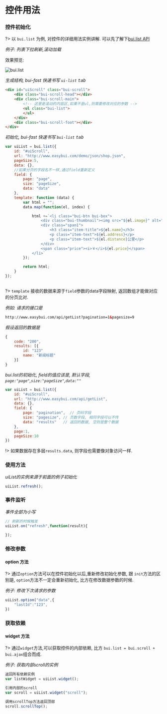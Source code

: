 # 控件用法


### 控件初始化
?> 以 `bui.list` 为例, 对控件的详细用法实例讲解. 可以先了解下[bui.list API](http://www.easybui.com/demo/api/classes/bui.list.html) 

*例子: 列表下拉刷新,滚动加载*

效果预览:

![bui.list](../static/images/controls/bui-list_low.gif)

*生成结构, bui-fast 快速书写 `ui-list` <kbd>tab</kbd>*
```html
<div id="uiScroll" class="bui-scroll">
    <div class="bui-scroll-head"></div>
    <div class="bui-scroll-main">
        <!-- 这里是滚动的内容区,如果不是ul,则需要修改对应的参数 -->
        <ul class="bui-list">
        </ul>
    </div>
    <div class="bui-scroll-foot"></div>
</div>
```
*初始化, bui-fast 快速书写 `bui-list` <kbd>tab</kbd>*
```js
var uiList = bui.list({
    id: "#uiScroll",
    url: "http://www.easybui.com/demo/json/shop.json",
    pageSize:5,
    data: {},
    //如果分页的字段名不一样,通过field重新定义
    field: {
        page: "page",
        size: "pageSize",
        data: "data"
    },
    template: function (data) {
        var html = "";
        data.map(function(el, index) {

            html +=`<li class="bui-btn bui-box">
                <div class="bui-thumbnail"><img src="${el.image}" alt=""></div>
                <div class="span1">
                    <h3 class="item-title">${el.name}</h3>
                    <p class="item-text">${el.address}</p>
                    <p class="item-text">${el.distance}公里</p>
                </div>
                <span class="price"><i>￥</i>${el.price}</span>
            </li>`
        });

        return html;
    }
});
    
```
?> `template` 接收的数据来源于`field`参数的data字段映射, 返回数组才能做对应的分页比对. 

*例如: 请求的接口是*
```html
http://www.easybui.com/api/getList?pagination=1&pagesize=9
```
*假设返回的数据是*
```js
{
    code: "200",
    results: [{
        id: "123"
        name: "新闻标题"
    }]
}
```
*bui.list的初始化, field的值应该是, 默认字段, `page:"page"`,`size:"pageSize"`,`data:""`*
```js
var uiList = bui.list({
    id: "#uiScroll",
    url: "http://www.easybui.com/api/getList",
    data: {},
    field: {
        page: "pagination",  // 页码字段
        size: "pagesize", // 页数字段, 相同字段可以不传
        data: "results"   // 返回的数据, 空则是整个数据
    },
    page:1,
    pageSize:10
})

```
!> 如果数据存在多层`results.data`, 则字段也需要像对象访问一样.

### 使用方法

*uiList的实例来源于前面的例子初始化*
```js
uiList.refresh();
```

### 事件监听

*事件全部为小写*
```js
// 刷新的时候触发
uiList.on("refresh",function(result){
    
});
```

### 修改参数
#### option 方法
?> 通过`option`方法可以在控件初始化以后,重新修改初始化参数, 跟 `init`方法的区别是, `option`方法不一定会重新初始化, 比方在修改数据参数的时候. 

*例子: 修改下次请求的参数*
```js
uiList.option("data",{
    "lastId":"123",
})
```

### 获取依赖
#### widget 方法
?> 通过`widget`方法,可以获取控件的内部依赖, 比方 `bui.list = bui.scroll + bui.ajax`组合而成.

*例子: 获取内部scroll的实例*
```js
返回所有依赖实例
var listWidget = uiList.widget();

引用内部的scroll
var scroll = uiList.widget("scroll");

调用scrollTop方法返回顶部
scroll.scrollTop();
``` 
